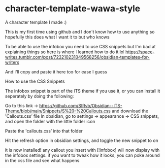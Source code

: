 # character-template-wawa-style
A character template I made :)

This is my first time using github and I don't know how to use anything so hopefully this does what I want it to but who knows

To be able to use the infobox you need to use CSS snippets but I'm bad at explaining things so here is where I learned how to do it lol https://space-writes.tumblr.com/post/723210231049568256/obsidian-templates-for-writers

And I'll copy and paste it here too for ease I guess

How to use the CSS Snippets

The infobox snippet is part of the ITS theme if you use it, or you can install it seperately by doing the following:

Go to this link -> https://github.com/SlRvb/Obsidian--ITS-Theme/blob/main/Snippets/S%20-%20Callouts.css
 and download the 'Callouts.css’ file
In obsidian, go to settings -> appearance -> CSS snippets, and open the folder with the little folder icon

Paste the 'callouts.css’ into that folder

Hit the refresh option in obsidian settings, and toggle the new snippet to on

it is now installed! any callout you insert with [!infobox] will now display with the infobox settings. if you want to tweak how it looks, you can poke around in the css file and see what happens
